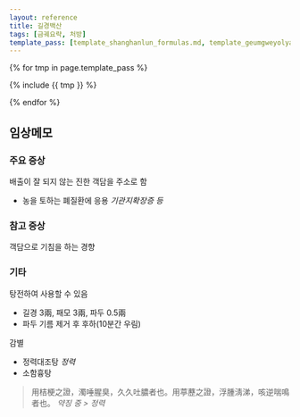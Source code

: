 ```yaml
---
layout: reference
title: 길경백산
tags: [금궤요략, 처방]
template_pass: [template_shanghanlun_formulas.md, template_geumgweyolyag_formulas.md, template_etc_formulas.md]
---
```


{% for tmp in page.template_pass %}

{% include {{ tmp }} %}

{% endfor %}

## 임상메모

### 주요 증상

배출이 잘 되지 않는 진한 객담을 주소로 함
* 농을 토하는 폐질환에 응용 _기관지확장증 등_

### 참고 증상

객담으로 기침을 하는 경향


### 기타

탕전하여 사용할 수 있음
* 길경 3兩, 패모 3兩, 파두 0.5兩
* 파두 기름 제거 후 후하(10분간 우림)

감별
* 정력대조탕 _정력_
* 소함흉탕

> 用桔梗之證，濁唾腥臭，久久吐膿者也。用葶藶之證，浮腫淸涕，咳逆喘鳴者也。  _약징 중 > 정력_
